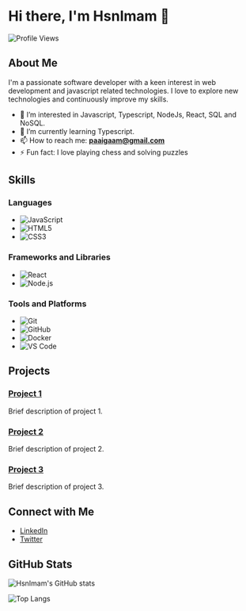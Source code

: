 # Hi there, I'm HsnImam 👋

![Profile Views](https://komarev.com/ghpvc/?username=HsnImam&color=blueviolet)

## About Me

I'm a passionate software developer with a keen interest in web development and javascript related technologies. I love to explore new technologies and continuously improve my skills.

- 👀 I’m interested in Javascript, Typescript, NodeJs, React, SQL and NoSQL.
- 🌱 I’m currently learning Typescript.
- 📫 How to reach me: **paaigaam@gmail.com**
- ⚡ Fun fact: I love playing chess and solving puzzles

## Skills

### Languages
- ![JavaScript](https://img.shields.io/badge/-JavaScript-F7DF1E?style=flat&logo=javascript&logoColor=black)
- ![HTML5](https://img.shields.io/badge/-HTML5-E34F26?style=flat&logo=html5&logoColor=white)
- ![CSS3](https://img.shields.io/badge/-CSS3-1572B6?style=flat&logo=css3&logoColor=white)

### Frameworks and Libraries
- ![React](https://img.shields.io/badge/-React-61DAFB?style=flat&logo=react&logoColor=black)
- ![Node.js](https://img.shields.io/badge/-Node.js-339933?style=flat&logo=node.js&logoColor=white)

### Tools and Platforms
- ![Git](https://img.shields.io/badge/-Git-F05032?style=flat&logo=git&logoColor=white)
- ![GitHub](https://img.shields.io/badge/-GitHub-181717?style=flat&logo=github&logoColor=white)
- ![Docker](https://img.shields.io/badge/-Docker-2496ED?style=flat&logo=docker&logoColor=white)
- ![VS Code](https://img.shields.io/badge/-VS%20Code-007ACC?style=flat&logo=visual-studio-code&logoColor=white)

## Projects

### [Project 1](#)
Brief description of project 1.

### [Project 2](#)
Brief description of project 2.

### [Project 3](#)
Brief description of project 3.

## Connect with Me

- [LinkedIn](https://www.linkedin.com/in/hsnimam/)
- [Twitter](https://twitter.com/hsnimam)

## GitHub Stats

![HsnImam's GitHub stats](https://github-readme-stats.vercel.app/api?username=HsnImam&show_icons=true&theme=radical)

![Top Langs](https://github-readme-stats.vercel.app/api/top-langs/?username=HsnImam&layout=compact&theme=radical)
